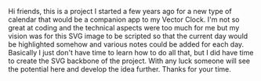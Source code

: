 Hi friends, this is a project I started a few years ago for a new type of calendar that would be a companion app to my Vector Clock. I'm not so great at coding and the technical aspects were too much for me but my vision was for this SVG image to be scripted so that the current day would be highlighted somehow and various notes could be added for each day. Basically I just don't have time to learn how to do all that, but I did have time to create the SVG backbone of the project. With any luck someone will see the potential here and develop the idea further. Thanks for your time.
